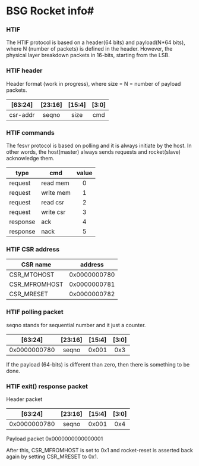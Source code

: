 # BSG Rocket info#

### HTIF ###

The HTIF protocol is based on a header(64 bits) and payload(N*64 bits), where N (number of packets) is defined in the header. However, the physical layer breakdown packets in 16-bits, starting from the LSB.

### HTIF header ###

Header format (work in progress), where size = N = number of payload packets.

| [63:24]  | [23:16] | [15:4] | [3:0]  |
|:--------:|:-------:|:------:|:------:|
| csr-addr |  seqno  | size   | cmd    |

### HTIF commands ###

The fesvr protocol is based on polling and it is always initiate by the host. In other words,
the host(master) always sends requests and rocket(slave) acknowledge them.

|  type   |   cmd     |  value  |
|---------|-----------|:---------:|
request   | read mem  | 0 |
request   | write mem | 1 |
request   | read csr  | 2 |
request   | write csr | 3 |
response  | ack       | 4 |
response  | nack      | 5 |

### HTIF CSR address ###

|   CSR name  |   address  |
|-------------|------------|
CSR\_MTOHOST   | 0x0000000780 |
CSR\_MFROMHOST | 0x0000000781 |
CSR\_MRESET    | 0x0000000782 |

### HTIF polling packet ###

seqno stands for sequential number and it just a counter.

| [63:24]  | [23:16] | [15:4] | [3:0]  |
|:--------:|:-------:|:------:|:------:|
| 0x0000000780 |  seqno | 0x001 | 0x3 |

If the payload (64-bits) is different than zero, then there is something to be done.

### HTIF exit() response packet ###

Header packet

| [63:24]  | [23:16] | [15:4] | [3:0]  |
|:--------:|:-------:|:------:|:------:|
| 0x0000000780 |  seqno | 0x001 | 0x4 |

Payload packet 0x0000000000000001

After this, CSR\_MFROMHOST is set to 0x1 and rocket-reset is asserted back again by setting CSR\_MRESET to 0x1.

